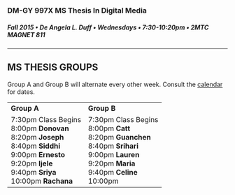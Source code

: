 ### DM-GY 997X MS Thesis In Digital Media
##### Fall 2015 • De Angela L. Duff • Wednesdays • 7:30-10:20pm • 2MTC MAGNET 811 

---

## MS THESIS GROUPS

Group A and Group B will alternate every other week. Consult the <a href="dm997X_ms_thesis_calendar.md">calendar</a> for dates.
<table>
<tr>
    <td><strong>Group A</strong></td>
    <td><strong>Group B</strong></td>
</tr>
<tr>
    <td>
    7:30pm Class Begins<br>
    8:00pm <strong>Donovan</strong><br>
    8:20pm <strong>Joseph</strong><br>
    8:40pm <strong>Siddhi</strong><br>
    9:00pm <strong>Ernesto</strong><br>
    9:20pm <strong>Ijele</strong><br>
    9:40pm <strong>Sriya</strong><br>
    10:00pm <strong>Rachana</strong><br>
    </td>
    <td>7:30pm Class Begins<br>
    8:00pm <strong>Catt</strong><br>
    8:20pm <strong>Guanchen</strong><br>
    8:40pm <strong>Srihari</strong><br>
    9:00pm <strong>Lauren</strong><br>
    9:20pm <strong>Maria</strong><br>
    9:40pm <strong>Celine</strong><br>
    10:00pm <strong></strong><br>
    </td>
</tr>
</table>









